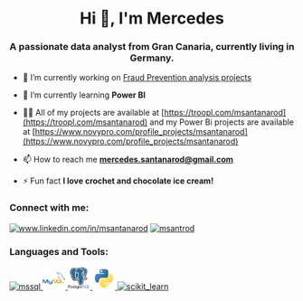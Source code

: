 <h1 align="center">Hi 👋, I'm Mercedes</h1>
<h3 align="center">A passionate data analyst from Gran Canaria, currently living in Germany.</h3>

- 🔭 I’m currently working on [Fraud Prevention analysis projects](https://github.com/msantanarod/Fraud-Prevention-Analytics)

- 🌱 I’m currently learning **Power BI**

- 👨‍💻 All of my projects are available at [https://troopl.com/msantanarod](https://troopl.com/msantanarod) and my Power Bi projects are available at [https://www.novypro.com/profile_projects/msantanarod](https://www.novypro.com/profile_projects/msantanarod)

- 📫 How to reach me **mercedes.santanarod@gmail.com**

- ⚡ Fun fact **I love crochet and chocolate ice cream!**

<h3 align="left">Connect with me:</h3>
<p align="left">
<a href="https://linkedin.com/in/www.linkedin.com/in/msantanarod" target="blank"><img align="center" src="https://raw.githubusercontent.com/rahuldkjain/github-profile-readme-generator/master/src/images/icons/Social/linked-in-alt.svg" alt="www.linkedin.com/in/msantanarod" height="30" width="40" /></a>
<a href="https://kaggle.com/msantrod" target="blank"><img align="center" src="https://raw.githubusercontent.com/rahuldkjain/github-profile-readme-generator/master/src/images/icons/Social/kaggle.svg" alt="msantrod" height="30" width="40" /></a>
</p>

<h3 align="left">Languages and Tools:</h3>
<p align="left"> <a href="https://www.microsoft.com/en-us/sql-server" target="_blank" rel="noreferrer"> <img src="https://www.svgrepo.com/show/303229/microsoft-sql-server-logo.svg" alt="mssql" width="40" height="40"/> </a> <a href="https://www.mysql.com/" target="_blank" rel="noreferrer"> <img src="https://raw.githubusercontent.com/devicons/devicon/master/icons/mysql/mysql-original-wordmark.svg" alt="mysql" width="40" height="40"/> </a> <a href="https://www.postgresql.org" target="_blank" rel="noreferrer"> <img src="https://raw.githubusercontent.com/devicons/devicon/master/icons/postgresql/postgresql-original-wordmark.svg" alt="postgresql" width="40" height="40"/> </a> <a href="https://www.python.org" target="_blank" rel="noreferrer"> <img src="https://raw.githubusercontent.com/devicons/devicon/master/icons/python/python-original.svg" alt="python" width="40" height="40"/> </a> <a href="https://scikit-learn.org/" target="_blank" rel="noreferrer"> <img src="https://upload.wikimedia.org/wikipedia/commons/0/05/Scikit_learn_logo_small.svg" alt="scikit_learn" width="40" height="40"/> </a> </p>
